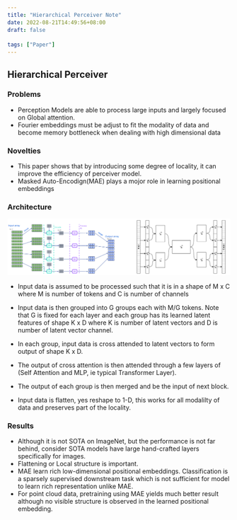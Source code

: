 ```yaml
---
title: "Hierarchical Perceiver Note"
date: 2022-08-21T14:49:56+08:00
draft: false

tags: ["Paper"]
---
```


## Hierarchical Perceiver

### Problems

- Perception Models are able to process large inputs and largely focused on Global attention.
- Fourier embeddings must be adjust to fit the modality of data and become memory bottleneck when dealing with high dimensional data

### Novelties

- This paper shows that by introducing some degree of locality, it can improve the efficiency of perceiver model.
- Masked Auto-Encodign(MAE) plays a mojor role in learning positional embeddings

### Architecture

![Architecture of Hierarchical Perceiver](/images/20220311154434.png)

- Input data is assumed to be processed such that it is in a shape of M x C where M is number of tokens and C is number of channels
- Input data is then grouped into G groups each with M/G tokens. Note that G is fixed for each layer and each group has its learned latent features of shape K x D where K is number of latent vectors and D is number of latent vector channel.
- In each group, input data is cross attended to latent vectors to form output of shape K x D.
- The output of cross attention is then attended through a few layers of (Self Attention and MLP, ie typical Transformer Layer).
- The output of each group is then merged and be the input of next block.

- Input data is flatten, yes reshape to 1-D, this works for all modalilty of data and preserves part of the locality.

### Results

- Although it is not SOTA on ImageNet, but the performance is not far behind, consider SOTA models have large hand-crafted layers specifically for images.
- Flattening or Local structure is important.
- MAE learn rich low-dimensional positional embeddings. Classification is a sparsely supervised downstream task which is not sufficient for model to learn rich representation unlike MAE.
- For point cloud data, pretraining using MAE yields much better result although no visible structure is observed in the learned positional embedding.
